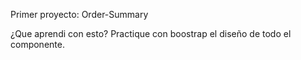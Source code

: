 Primer proyecto: Order-Summary

¿Que aprendi con esto?
Practique con boostrap el diseño de todo el componente.

